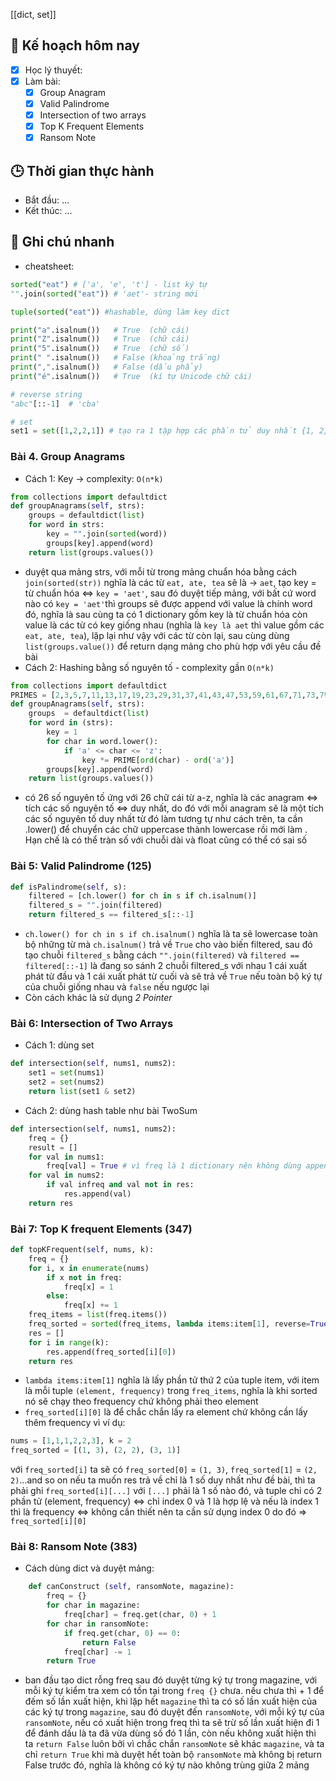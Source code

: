 [[dict, set]]

## 🎯 Kế hoạch hôm nay
- [x] Học lý thuyết: 
- [x] Làm bài:
  - [x] Group Anagram
  - [x] Valid Palindrome
  - [x] Intersection of two arrays
  - [x] Top K Frequent Elements
  - [x] Ransom Note

## 🕒 Thời gian thực hành
- Bắt đầu: ...
- Kết thúc: ...

## 🧠 Ghi chú nhanh
- cheatsheet:
```python
sorted("eat") # ['a', 'e', 't'] - list ký tự
"".join(sorted("eat")) # 'aet'- string mới

tuple(sorted("eat")) #hashable, dùng làm key dict

print("a".isalnum())   # True  (chữ cái)
print("Z".isalnum())   # True  (chữ cái)
print("5".isalnum())   # True  (chữ số)
print(" ".isalnum())   # False (khoảng trắng)
print(",".isalnum())   # False (dấu phẩy)
print("é".isalnum())   # True  (kí tự Unicode chữ cái)

# reverse string
"abc"[::-1]  # 'cba'

# set
set1 = set([1,2,2,1]) # tạo ra 1 tập hợp các phần tử duy nhất {1, 2}
```
### Bài 4. Group Anagrams
- Cách 1: Key -> complexity: `O(n*k)`
```python
from collections import defaultdict
def groupAnagrams(self, strs):
	groups = defaultdict(list)
	for word in strs:
		key = "".join(sorted(word))
		groups[key].append(word)
	return list(groups.values())
```
- duyệt qua mảng strs, với mỗi từ trong mảng chuẩn hóa bằng cách `join(sorted(str))` nghĩa là các từ `eat, ate, tea` sẽ là -> `aet`, tạo key = từ chuẩn hóa <=> `key = 'aet'`, sau đó duyệt tiếp mảng, với bất cứ word nào có `key = 'aet'`thì groups sẽ được append với value là chính word đó, nghĩa là sau cùng ta có 1 dictionary gồm key là từ chuẩn hóa còn value là các từ có key giống nhau (nghĩa là `key là aet` thì value gồm các `eat, ate, tea`), lặp lại như vậy với các từ còn lại, sau cùng dùng `list(groups.value())` để return dạng mảng cho phù hợp với yêu cầu đề bài
- Cách 2: Hashing bằng số nguyên tố - complexity gần `O(n*k)`
```python
from collections import defaultdict
PRIMES = [2,3,5,7,11,13,17,19,23,29,31,37,41,43,47,53,59,61,67,71,73,79,83,89,97,101]
def groupAnagrams(self, strs):
	groups  = defaultdict(list)
	for word in (strs):
		key = 1 
		for char in word.lower():
			if 'a' <= char <= 'z':
				key *= PRIME[ord(char) - ord('a')]
		groups[key].append(word)
	return list(groups.values())
```

- có 26 số nguyên tố ứng với 26 chữ cái từ a-z, nghĩa là các anagram <=> tích các số nguyên tố <=> duy nhất, do đó với mỗi anagram sẽ là một tích các số nguyên tố duy nhất từ đó làm tương tự như cách trên, ta cần .lower() để chuyển các chữ uppercase thành lowercase rồi mới làm . Hạn chế là có thể tràn số với chuỗi dài và float cũng có thể có sai số 

### Bài 5: Valid Palindrome (125)

```python
def isPalindrome(self, s):
	filtered = [ch.lower() for ch in s if ch.isalnum()]
	filtered_s = "".join(filtered)
	return filtered_s == filtered_s[::-1]
```
- `ch.lower() for ch in s if ch.isalnum()` nghĩa là ta sẽ lowercase toàn bộ những từ mà `ch.isalnum()` trả về `True` cho vào biến filtered, sau đó tạo chuỗi `filtered_s` bằng cách `"".join(filtered)` và `filtered == filtered[::-1]` là đang so sánh 2 chuỗi filtered_s với nhau 1 cái xuất phát từ đầu và 1 cái xuất phát từ cuối và sẽ trả về `True` nếu toàn bộ ký tự của chuỗi giống nhau và `false` nếu ngược lại
- Còn cách khác là sử dụng *2 Pointer*   

### Bài 6: Intersection of Two Arrays 
- Cách 1: dùng set
```python 
def intersection(self, nums1, nums2):
	set1 = set(nums1)
	set2 = set(nums2)
	return list(set1 & set2)
```
- Cách 2: dùng hash table như bài TwoSum
```python
def intersection(self, nums1, nums2):
	freq = {}
	result = []
	for val in nums1:
		freq[val] = True # vì freq là 1 dictionary nên không dùng append, dòng này có nghĩa là thêm 1 key val vào dict freq với value là True - nghĩa là có tồn tại 
	for val in nums2:
		if val infreq and val not in res:
			res.append(val)
	return res
```

### Bài 7: Top K frequent Elements (347)

```python
def topKFrequent(self, nums, k):
	freq = {}
	for i, x in enumerate(nums)
		if x not in freq:
			freq[x] = 1
		else:
			freq[x] += 1
	freq_items = list(freq.items())
	freq_sorted = sorted(freq_items, lambda items:item[1], reverse=True) 
	res = []
	for i in range(k):
		res.append(freq_sorted[i][0])
	return res
```
- `lambda items:item[1]` nghĩa là lấy phần tử thứ 2 của tuple item, với item là mỗi tuple `(element, frequency)` trong `freq_items`, nghĩa là khi sorted nó sẽ chạy theo frequency chứ không phải theo element
- `freq_sorted[i][0]`  là để chắc chắn lấy ra element chứ không cần lấy thêm frequency vì ví dụ:
```python
nums = [1,1,1,2,2,3], k = 2
freq_sorted = [(1, 3), (2, 2), (3, 1)]
```
với `freq_sorted[i]` ta sẽ có `freq_sorted[0]` = `(1, 3)`, `freq_sorted[1]` = `(2, 2)`...and so on
nếu ta muốn res trả về chỉ là 1 số duy nhất như đề bài, thì ta phải ghi `freq_sorted[i][...]` với `[...]` phải là 1 số nào  đó, và tuple chỉ có 2 phần tử (element, frequency) <=> chỉ index 0 và 1 là hợp lệ và nếu là index 1 thì là frequency <=> không cần thiết nên ta cần sử dụng index 0 do đó => `freq_sorted[i][0]`

### Bài 8: Ransom Note (383)
-  Cách dùng dict và duyệt mảng:
```python
	def canConstruct (self, ransomNote, magazine):
		freq = {}
		for char in magazine:
			freq[char] = freq.get(char, 0) + 1
		for char in ransomNote:
			if freq.get(char, 0) == 0:
				return False
			freq[char] -= 1
		return True
```

- ban đầu tạo dict rỗng freq sau đó duyệt từng ký tự trong magazine, với mỗi ký tự kiểm tra xem có tồn tại trong `freq {}` chưa. nếu chưa thì + 1 để đếm số lần xuất hiện, khi lặp hết `magazine` thì ta có số lần xuất hiện của các ký tự trong `magazine`, sau đó duyệt đến `ransomNote`, với mỗi ký tự của `ransomNote`, nếu có xuất hiện trong freq thì ta sẽ trừ số lần xuất hiện đi 1 để đánh dấu là ta đã vừa dùng số đó 1 lần, còn nếu không xuất hiện thì ta `return False` luôn bởi vì chắc chắn `ransomNote` sẽ khác `magazine`, và ta chỉ `return True` khi mà duyệt hết toàn bộ `ransomNote` mà không bị return False trước đó, nghĩa là không có ký tự nào không trùng giữa 2 mảng